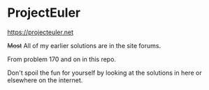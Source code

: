 # ProjectEuler
https://projecteuler.net

~~Most~~ All of my earlier solutions are in the site forums.

From problem 170 and on in this repo.

Don't spoil the fun for yourself by looking at the solutions in here or elsewhere on the internet.
